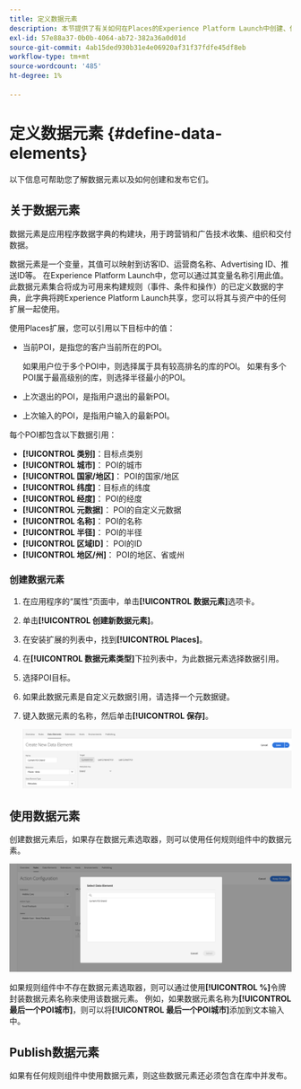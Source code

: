 ```yaml
---
title: 定义数据元素
description: 本节提供了有关如何在Places的Experience Platform Launch中创建、使用和发布数据元素的信息。
exl-id: 57e88a37-0b0b-4064-ab72-382a36a0d01d
source-git-commit: 4ab15ded930b31e4e06920af31f37fdfe45df8eb
workflow-type: tm+mt
source-wordcount: '485'
ht-degree: 1%

---
```


# 定义数据元素 {#define-data-elements}

以下信息可帮助您了解数据元素以及如何创建和发布它们。

## 关于数据元素

数据元素是应用程序数据字典的构建块，用于跨营销和广告技术收集、组织和交付数据。

数据元素是一个变量，其值可以映射到访客ID、运营商名称、Advertising ID、推送ID等。 在Experience Platform Launch中，您可以通过其变量名称引用此值。 此数据元素集合将成为可用来构建规则（事件、条件和操作）的已定义数据的字典，此字典将跨Experience Platform Launch共享，您可以将其与资产中的任何扩展一起使用。

使用Places扩展，您可以引用以下目标中的值：

* 当前POI，是指您的客户当前所在的POI。

  如果用户位于多个POI中，则选择属于具有较高排名的库的POI。 如果有多个POI属于最高级别的库，则选择半径最小的POI。
* 上次退出的POI，是指用户退出的最新POI。
* 上次输入的POI，是指用户输入的最新POI。

每个POI都包含以下数据引用：

* **[!UICONTROL 类别]**：目标点类别
* **[!UICONTROL 城市]**： POI的城市
* **[!UICONTROL 国家/地区]**： POI的国家/地区
* **[!UICONTROL 纬度]**：目标点的纬度
* **[!UICONTROL 经度]**： POI的经度
* **[!UICONTROL 元数据]**： POI的自定义元数据
* **[!UICONTROL 名称]**： POI的名称
* **[!UICONTROL 半径]**： POI的半径
* **[!UICONTROL 区域ID]**： POI的ID
* **[!UICONTROL 地区/州]**： POI的地区、省或州

### 创建数据元素

1. 在应用程序的“属性”页面中，单击&#x200B;**[!UICONTROL 数据元素]**&#x200B;选项卡。

1. 单击&#x200B;**[!UICONTROL 创建新数据元素]**。

1. 在安装扩展的列表中，找到&#x200B;**[!UICONTROL Places]**。

1. 在&#x200B;**[!UICONTROL 数据元素类型]**&#x200B;下拉列表中，为此数据元素选择数据引用。

1. 选择POI目标。

1. 如果此数据元素是自定义元数据引用，请选择一个元数据键。

1. 键入数据元素的名称，然后单击&#x200B;**[!UICONTROL 保存]**。

   ![创建数据元素](/help/assets/create-de-7-v3.png)


## 使用数据元素

创建数据元素后，如果存在数据元素选取器，则可以使用任何规则组件中的数据元素。

![使用数据元素](/help/assets/use-de-v2.png)

如果规则组件中不存在数据元素选取器，则可以通过使用&#x200B;**[!UICONTROL %]**&#x200B;令牌封装数据元素名称来使用该数据元素。
例如，如果数据元素名称为&#x200B;**[!UICONTROL 最后一个POI城市]**，则可以将&#x200B;**[!UICONTROL 最后一个POI城市]**&#x200B;添加到文本输入中。


## Publish数据元素

如果有任何规则组件中使用数据元素，则这些数据元素还必须包含在库中并发布。
